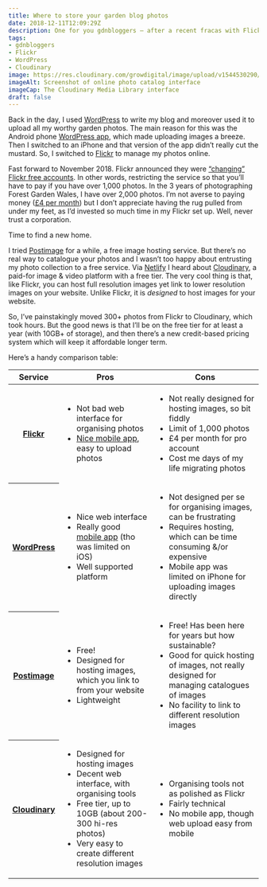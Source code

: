 ```yaml
---
title: Where to store your garden blog photos
date: 2018-12-11T12:09:29Z
description: One for you gdnbloggers – after a recent fracas with Flickr, a quick of summary of where online you can catalogue, store & link to your garden photos
tags: 
- gdnbloggers
- Flickr
- WordPress
- Cloudinary
image: https://res.cloudinary.com/growdigital/image/upload/v1544530290/cloudinary-1544530290.png
imageAlt: Screenshot of online photo catalog interface
imageCap: The Cloudinary Media Library interface
draft: false
---
```


Back in the day, I used [WordPress](https://wordpress.org) to write my blog and moreover used it to upload all my worthy garden photos. The main reason for this was the Android phone [WordPress app](https://play.google.com/store/apps/details?id=org.wordpress.android&hl=en_US), which made uploading images a breeze. Then I switched to an iPhone and that version of the app didn’t really cut the mustard. So, I switched to [Flickr](https://www.flickr.com) to manage my photos online.

Fast forward to November 2018. Flickr announced they were [“changing” Flickr free accounts](http://blog.flickr.net/en/2018/11/01/changing-flickr-free-accounts-1000-photos/). In other words, restricting the service so that you’ll have to pay if you have over 1,000 photos. In the 3 years of photographing Forest Garden Wales, I have over 2,000 photos. I’m not averse to paying money ([£4 per month](https://www.flickr.com/account/upgrade/pro)) but I don’t appreciate having the rug pulled from under my feet, as I’d invested so much time in my Flickr set up. Well, never trust a corporation.

Time to find a new home.

I tried [Postimage](https://postimages.org) for a while, a free image hosting service. But there’s no real way to catalogue your photos and I wasn’t too happy about entrusting my photo collection to a free service. Via [Netlify](https://www.netlify.com) I heard about [Cloudinary](https://cloudinary.com), a paid-for image & video platform with a free tier. The very cool thing is that, like Flickr, you can host full resolution images yet link to lower resolution images on your website. Unlike Flickr, it is _designed_ to host images for your website.

So, I’ve painstakingly moved 300+ photos from Flickr to Cloudinary, which took hours. But the good news is that I’ll be on the free tier for at least a year (with 10GB+ of storage), and then there’s a new credit-based pricing system which will keep it affordable longer term.

Here’s a handy comparison table:

<table class="display-table">
  <thead>
    <tr>
      <th>Service</th>
      <th>Pros</th>
      <th>Cons</th>
    </tr>
  </thead>
  <tbody>
    <tr>
      <th><a href="https://www.flickr.com/">Flickr</a></th>
      <td>
        <ul>
          <li>Not bad web interface for organising photos</li>
          <li><a href="https://www.flickr.com/tools/">Nice mobile app</a>, easy to upload photos</li>
        <ul>
      </td>
      <td>
        <ul>
          <li>Not really designed for hosting images, so bit fiddly</li>
          <li>Limit of 1,000 photos</li> 
          <li>£4 per month for pro account</li>
          <li>Cost me days of my life migrating photos</li>
        </ul>
      </td>
    </tr>
    <tr>
      <th><a href="https://www.wordpress.org/">WordPress</a></th>
      <td>
        <ul>
          <li>Nice web interface</li>
          <li>Really good <a href="https://wordpress.org/mobile/">mobile app</a> (tho was limited on iOS)</li>
          <li>Well supported platform</li>
        </ul>
      </td>
      <td>
        <ul>
          <li>Not designed per se for organising images, can be frustrating</li>
          <li>Requires hosting, which can be time consuming &/or expensive</li>
          <li>Mobile app was limited on iPhone for uploading images directly</li>
        </ul>        
      </td>
    </tr>
    <tr>
      <th><a href="https://postimages.org">Postimage</a></th>
      <td>
        <ul>
          <li>Free!</li>
          <li>Designed for hosting images, which you link to from your website</li>
          <li>Lightweight</li>
        </ul>
      </td>
      <td>
        <ul>
          <li>Free! Has been here for years but how sustainable?</li>
          <li>Good for quick hosting of images, not really designed for managing catalogues of images</li>
          <li>No facility to link to different resolution images</li>
        </ul>        
      </td>
    </tr>
    <tr>
      <th><a href="https://cloudinary.com">Cloudinary</a></th>
      <td>
        <ul>
          <li>Designed for hosting images</li>
          <li>Decent web interface, with organising tools</li>
          <li>Free tier, up to 10GB (about 200-300 hi-res photos)</li>
          <li>Very easy to create different resolution images</li>
        </ul>
      </td>
      <td>
        <ul>
          <li>Organising tools not as polished as Flickr</li>
          <li>Fairly technical</li>
          <li>No mobile app, though web upload easy from mobile</li>
        </ul>
      </td>
    </tr>
  </tbody>
</table>
